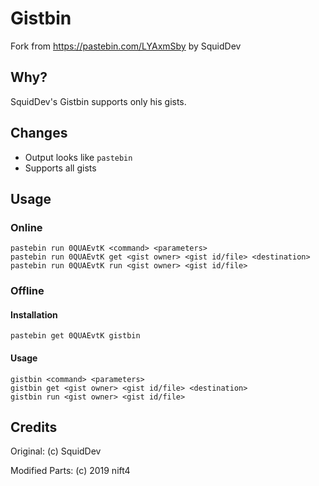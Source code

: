 # Gistbin
Fork from https://pastebin.com/LYAxmSby by SquidDev
## Why?
SquidDev's Gistbin supports only his gists.
## Changes

* Output looks like `pastebin`
* Supports all gists

## Usage
### Online

    pastebin run 0QUAEvtK <command> <parameters>
    pastebin run 0QUAEvtK get <gist owner> <gist id/file> <destination>
    pastebin run 0QUAEvtK run <gist owner> <gist id/file>

### Offline
#### Installation

    pastebin get 0QUAEvtK gistbin

#### Usage

    gistbin <command> <parameters>
    gistbin get <gist owner> <gist id/file> <destination>
    gistbin run <gist owner> <gist id/file>

## Credits
Original: (c) SquidDev

Modified Parts: (c) 2019 nift4
